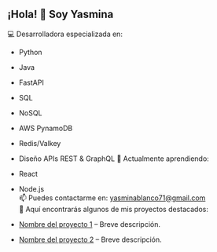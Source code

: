 ## ¡Hola! 👋 Soy Yasmina

💻 Desarrolladora especializada en: 
  - Python
  - Java
  - FastAPI
  - SQL
  - NoSQL
  - AWS PynamoDB
  - Redis/Valkey
  - Diseño APIs REST & GraphQL 
🌱 Actualmente aprendiendo:
  - React
  - Node.js  
📫 Puedes contactarme en: yasminablanco71@gmail.com  
🔭 Aquí encontrarás algunos de mis proyectos destacados:

- [Nombre del proyecto 1](enlace) – Breve descripción.
- [Nombre del proyecto 2](enlace) – Breve descripción.

<!--
**YasminaBlanco/YasminaBlanco** is a ✨ _special_ ✨ repository because its `README.md` (this file) appears on your GitHub profile.

Here are some ideas to get you started:

- 🔭 I’m currently working on ...
- 🌱 I’m currently learning ...
- 👯 I’m looking to collaborate on ...
- 🤔 I’m looking for help with ...
- 💬 Ask me about ...
- 📫 How to reach me: ...
- 😄 Pronouns: ...
- ⚡ Fun fact: ...
-->
